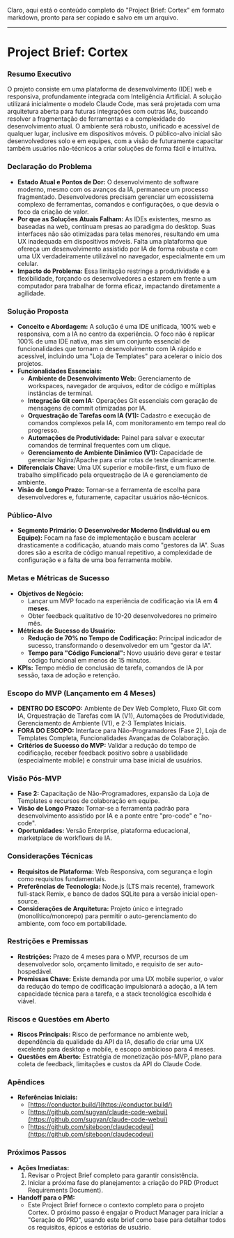 Claro, aqui está o conteúdo completo do "Project Brief: Cortex" em formato markdown, pronto para ser copiado e salvo em um arquivo.

---

# Project Brief: Cortex

### Resumo Executivo

O projeto consiste em uma plataforma de desenvolvimento (IDE) web e responsiva, profundamente integrada com Inteligência Artificial. A solução utilizará inicialmente o modelo Claude Code, mas será projetada com uma arquitetura aberta para futuras integrações com outras IAs, buscando resolver a fragmentação de ferramentas e a complexidade do desenvolvimento atual. O ambiente será robusto, unificado e acessível de qualquer lugar, inclusive em dispositivos móveis. O público-alvo inicial são desenvolvedores solo e em equipes, com a visão de futuramente capacitar também usuários não-técnicos a criar soluções de forma fácil e intuitiva.

### Declaração do Problema

- **Estado Atual e Pontos de Dor:** O desenvolvimento de software moderno, mesmo com os avanços da IA, permanece um processo fragmentado. Desenvolvedores precisam gerenciar um ecossistema complexo de ferramentas, comandos e configurações, o que desvia o foco da criação de valor.
- **Por que as Soluções Atuais Falham:** As IDEs existentes, mesmo as baseadas na web, continuam presas ao paradigma do desktop. Suas interfaces não são otimizadas para telas menores, resultando em uma UX inadequada em dispositivos móveis. Falta uma plataforma que ofereça um desenvolvimento assistido por IA de forma robusta e com uma UX verdadeiramente utilizável no navegador, especialmente em um celular.
- **Impacto do Problema:** Essa limitação restringe a produtividade e a flexibilidade, forçando os desenvolvedores a estarem em frente a um computador para trabalhar de forma eficaz, impactando diretamente a agilidade.

### Solução Proposta

- **Conceito e Abordagem:** A solução é uma IDE unificada, 100% web e responsiva, com a IA no centro da experiência. O foco não é replicar 100% de uma IDE nativa, mas sim um conjunto essencial de funcionalidades que tornam o desenvolvimento com IA rápido e acessível, incluindo uma "Loja de Templates" para acelerar o início dos projetos.
- **Funcionalidades Essenciais:**
  - **Ambiente de Desenvolvimento Web:** Gerenciamento de workspaces, navegador de arquivos, editor de código e múltiplas instâncias de terminal.
  - **Integração Git com IA:** Operações Git essenciais com geração de mensagens de commit otimizadas por IA.
  - **Orquestração de Tarefas com IA (V1):** Cadastro e execução de comandos complexos pela IA, com monitoramento em tempo real do progresso.
  - **Automações de Produtividade:** Painel para salvar e executar comandos de terminal frequentes com um clique.
  - **Gerenciamento de Ambiente Dinâmico (V1):** Capacidade de gerenciar Nginx/Apache para criar rotas de teste dinamicamente.
- **Diferenciais Chave:** Uma UX superior e mobile-first, e um fluxo de trabalho simplificado pela orquestração de IA e gerenciamento de ambiente.
- **Visão de Longo Prazo:** Tornar-se a ferramenta de escolha para desenvolvedores e, futuramente, capacitar usuários não-técnicos.

### Público-Alvo

- **Segmento Primário: O Desenvolvedor Moderno (Individual ou em Equipe):** Focam na fase de implementação e buscam acelerar drasticamente a codificação, atuando mais como "gestores da IA". Suas dores são a escrita de código manual repetitivo, a complexidade de configuração e a falta de uma boa ferramenta mobile.

### Metas e Métricas de Sucesso

- **Objetivos de Negócio:**
  - Lançar um MVP focado na experiência de codificação via IA em **4 meses**.
  - Obter feedback qualitativo de 10-20 desenvolvedores no primeiro mês.
- **Métricas de Sucesso do Usuário:**
  - **Redução de 70% no Tempo de Codificação:** Principal indicador de sucesso, transformando o desenvolvedor em um "gestor da IA".
  - **Tempo para "Código Funcional":** Novo usuário deve gerar e testar código funcional em menos de 15 minutos.
- **KPIs:** Tempo médio de conclusão de tarefa, comandos de IA por sessão, taxa de adoção e retenção.

### Escopo do MVP (Lançamento em 4 Meses)

- **DENTRO DO ESCOPO:** Ambiente de Dev Web Completo, Fluxo Git com IA, Orquestração de Tarefas com IA (V1), Automações de Produtividade, Gerenciamento de Ambiente (V1), e 2-3 Templates Iniciais.
- **FORA DO ESCOPO:** Interface para Não-Programadores (Fase 2), Loja de Templates Completa, Funcionalidades Avançadas de Colaboração.
- **Critérios de Sucesso do MVP:** Validar a redução do tempo de codificação, receber feedback positivo sobre a usabilidade (especialmente mobile) e construir uma base inicial de usuários.

### Visão Pós-MVP

- **Fase 2:** Capacitação de Não-Programadores, expansão da Loja de Templates e recursos de colaboração em equipe.
- **Visão de Longo Prazo:** Tornar-se a ferramenta padrão para desenvolvimento assistido por IA e a ponte entre "pro-code" e "no-code".
- **Oportunidades:** Versão Enterprise, plataforma educacional, marketplace de workflows de IA.

### Considerações Técnicas

- **Requisitos de Plataforma:** Web Responsiva, com segurança e login como requisitos fundamentais.
- **Preferências de Tecnologia:** Node.js (LTS mais recente), framework full-stack Remix, e banco de dados SQLite para a versão inicial open-source.
- **Considerações de Arquitetura:** Projeto único e integrado (monolítico/monorepo) para permitir o auto-gerenciamento do ambiente, com foco em portabilidade.

### Restrições e Premissas

- **Restrições:** Prazo de 4 meses para o MVP, recursos de um desenvolvedor solo, orçamento limitado, e requisito de ser auto-hospedável.
- **Premissas Chave:** Existe demanda por uma UX mobile superior, o valor da redução do tempo de codificação impulsionará a adoção, a IA tem capacidade técnica para a tarefa, e a stack tecnológica escolhida é viável.

### Riscos e Questões em Aberto

- **Riscos Principais:** Risco de performance no ambiente web, dependência da qualidade da API da IA, desafio de criar uma UX excelente para desktop e mobile, e escopo ambicioso para 4 meses.
- **Questões em Aberto:** Estratégia de monetização pós-MVP, plano para coleta de feedback, limitações e custos da API do Claude Code.

### Apêndices

- **Referências Iniciais:**
  - [https://conductor.build/](https://conductor.build/)
  - [https://github.com/sugyan/claude-code-webui](https://github.com/sugyan/claude-code-webui)
  - [https://github.com/siteboon/claudecodeui](https://github.com/siteboon/claudecodeui)

### Próximos Passos

- **Ações Imediatas:**
  1.  Revisar o Project Brief completo para garantir consistência.
  2.  Iniciar a próxima fase do planejamento: a criação do PRD (Product Requirements Document).
- **Handoff para o PM:**
  - Este Project Brief fornece o contexto completo para o projeto Cortex. O próximo passo é engajar o Product Manager para iniciar a "Geração do PRD", usando este brief como base para detalhar todos os requisitos, épicos e estórias de usuário.
